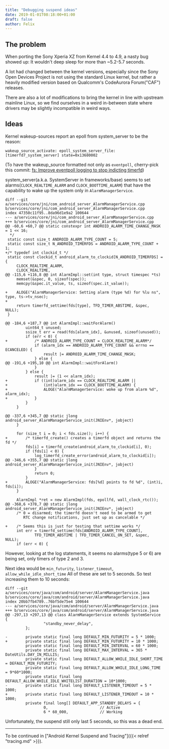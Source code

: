 ```yaml
---
title: "Debugging suspend ideas"
date: 2019-01-01T08:18:00+01:00
draft: false
author: Felix
---
```


## The problem
When porting the Sony Xperia XZ from Kernel 4.4 to 4.9, a nasty bug showed up:
It wouldn't deep sleep for more than ~5.2-5.7 seconds.

A lot had changed between the kernel versions, especially since the Sony Open
Devices Project is not using the standard Linux kernel, but rather a heavily
modified version based on Qualcomm's CodeAurora Forum("CAF") releases.

There are also a lot of modifications to bring the kernel in line with upstream
mainline Linux, so we find ourselves in a weird in-between state where drivers
may be slightly incompatible in weird ways.

## Ideas
Kernel wakeup-sources report an epoll from system_server to be the reason:
```
wakeup_source_activate: epoll_system_server_file:[timerfd7_system_server] state=0x13680002
```
(To have the wakeup_source formatted not only as `eventpoll`, cherry-pick this
commit: [fs: Improve eventpoll logging to stop indicting timerfd][timerfd-commit])

system_server(a.k.a. SystemServer in frameworks/base) seems to set
alarms(`CLOCK_REALTIME_ALARM` and `CLOCK_BOOTTIME_ALARM`) that have the
capability to wake up the system only in `AlarmManagerService`.

```
diff --git a/services/core/jni/com_android_server_AlarmManagerService.cpp b/services/core/jni/com_android_server_AlarmManagerService.cpp
index 47350c11f95..8da96d1e9a2 100644
--- a/services/core/jni/com_android_server_AlarmManagerService.cpp
+++ b/services/core/jni/com_android_server_AlarmManagerService.cpp
@@ -60,6 +60,7 @@ static constexpr int ANDROID_ALARM_TIME_CHANGE_MASK = 1 << 16;
  */
 static const size_t ANDROID_ALARM_TYPE_COUNT = 5;
 static const size_t N_ANDROID_TIMERFDS = ANDROID_ALARM_TYPE_COUNT + 1;
+/* typedef int clockid_t */
 static const clockid_t android_alarm_to_clockid[N_ANDROID_TIMERFDS] = {
     CLOCK_REALTIME_ALARM,
     CLOCK_REALTIME,
@@ -115,6 +116,8 @@ int AlarmImpl::set(int type, struct timespec *ts)
     memset(&spec, 0, sizeof(spec));
     memcpy(&spec.it_value, ts, sizeof(spec.it_value));
 
+    ALOGE("AlarmManagerService: Setting alarm (type %d) for %lu ns", type, ts->tv_nsec);
+
     return timerfd_settime(fds[type], TFD_TIMER_ABSTIME, &spec, NULL);
 }
 
@@ -184,6 +187,7 @@ int AlarmImpl::waitForAlarm()
         uint64_t unused;
         ssize_t err = read(fds[alarm_idx], &unused, sizeof(unused));
         if (err < 0) {
+            /* ANDROID_ALARM_TYPE_COUNT = CLOCK_REALTIME_ALARM*/
             if (alarm_idx == ANDROID_ALARM_TYPE_COUNT && errno == ECANCELED) {
                 result |= ANDROID_ALARM_TIME_CHANGE_MASK;
             } else {
@@ -191,6 +195,10 @@ int AlarmImpl::waitForAlarm()
             }
         } else {
             result |= (1 << alarm_idx);
+            if ((int)alarm_idx == CLOCK_REALTIME_ALARM ||
+                (int)alarm_idx == CLOCK_BOOTTIME_ALARM) {
+                ALOGE("AlarmManagerService: woke up from alarm %d", alarm_idx);
+            }
         }
     }
 
@@ -337,6 +345,7 @@ static jlong android_server_AlarmManagerService_init(JNIEnv*, jobject)
     }
 
     for (size_t i = 0; i < fds.size(); i++) {
+        /* timerfd_create() creates a timerfd object and returns the fd */
         fds[i] = timerfd_create(android_alarm_to_clockid[i], 0);
         if (fds[i] < 0) {
             log_timerfd_create_error(android_alarm_to_clockid[i]);
@@ -346,6 +355,7 @@ static jlong android_server_AlarmManagerService_init(JNIEnv*, jobject)
             }
             return 0;
         }
+        ALOGE("AlarmManagerService: fds[%d] points to fd %d", (int)i, fds[i]);
     }
 
     AlarmImpl *ret = new AlarmImpl(fds, epollfd, wall_clock_rtc());
@@ -368,6 +378,7 @@ static jlong android_server_AlarmManagerService_init(JNIEnv*, jobject)
     /* 0 = disarmed; the timerfd doesn't need to be armed to get
        RTC change notifications, just set up as cancelable */
 
+    /* Seems this is just for testing that settime works */
     int err = timerfd_settime(fds[ANDROID_ALARM_TYPE_COUNT],
             TFD_TIMER_ABSTIME | TFD_TIMER_CANCEL_ON_SET, &spec, NULL);
     if (err < 0) {
```

However, looking at the log statements, it seems no alarms(type 5 or 6) are
being set, only timers of type 2 and 3.

Next idea would be `min_futurity`, `listener_timeout`, `allow_while_idle_short_time`
All of these are set to 5 seconds. So test increasing them to 10 seconds:
```
diff --git a/services/core/java/com/android/server/AlarmManagerService.java b/services/core/java/com/android/server/AlarmManagerService.java
index 20bb7fb4789..76bf5de75e4 100644
--- a/services/core/java/com/android/server/AlarmManagerService.java
+++ b/services/core/java/com/android/server/AlarmManagerService.java
@@ -297,13 +297,13 @@ class AlarmManagerService extends SystemService {
                 "standby_never_delay",
         };
 
-        private static final long DEFAULT_MIN_FUTURITY = 5 * 1000;
+        private static final long DEFAULT_MIN_FUTURITY = 10 * 1000;
         private static final long DEFAULT_MIN_INTERVAL = 60 * 1000;
         private static final long DEFAULT_MAX_INTERVAL = 365 * DateUtils.DAY_IN_MILLIS;
         private static final long DEFAULT_ALLOW_WHILE_IDLE_SHORT_TIME = DEFAULT_MIN_FUTURITY;
         private static final long DEFAULT_ALLOW_WHILE_IDLE_LONG_TIME = 9*60*1000;
         private static final long DEFAULT_ALLOW_WHILE_IDLE_WHITELIST_DURATION = 10*1000;
-        private static final long DEFAULT_LISTENER_TIMEOUT = 5 * 1000;
+        private static final long DEFAULT_LISTENER_TIMEOUT = 10 * 1000;
         private final long[] DEFAULT_APP_STANDBY_DELAYS = {
                 0,                       // Active
                 6 * 60_000,              // Working
```
Unfortunately, the suspend still only last 5 seconds, so this was a dead end.

---

To be continued in ["Android Kernel Suspend and Tracing"]({{< relref "tracing.md" >}}).

[timerfd-commit]: (https://github.com/sonyxperiadev/kernel/commit/c1c412fc03c9817dac8cae3353bce1c32af3196a)
